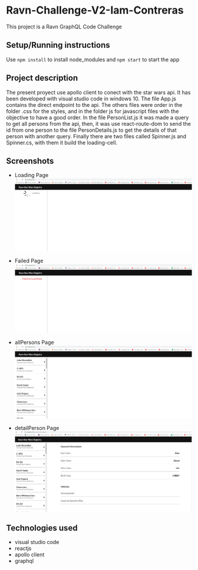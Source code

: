# Ravn-Challenge-V2-Iam-Contreras

This project is a Ravn GraphQL Code Challenge 

## Setup/Running instructions

Use `npm install` to install node_modules and `npm start` to start the app

## Project description

The present proyect use apollo client to conect with the star wars api. It has been developed with visual studio code in windows 10. The file App.js contains the direct endpoint to the api. The others files were order in the folder .css for the styles, and in the folder js for javascript files with the objective to have a good order. In the file PersonList.js it was made a query to get all persons from the api, then, it was use react-route-dom to send the id from one person to the file PersonDetails.js to get the details of that person with another query. Finally there are two files called Spinner.js and Spinner.cs, with them it build the loading-cell.

## Screenshots

- Loading Page
![](screenshots/loading.PNG)

- Failed Page
![](screenshots/failed.PNG)

- allPersons Page
![](screenshots/allPersons.PNG)

- detailPerson Page
![](screenshots/detailsPerson.PNG)

## Technologies used

- visual studio code
- reactjs
- apollo client
- graphql